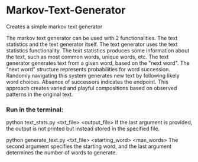 # Markov-Text-Generator
Creates a simple markov text generator


The markov text generator can be used with 2 functionalities. The text statistics and the text generator itself. The text generator uses the text statistics functionality. The text statistics produces some information about the text, such as most common words, unique words, etc. The text generator generates text from a given word, based on the "next word". The "next word" structure represents probabilities for word succession. Randomly navigating this system generates new text by following likely word choices. Absence of successors indicates the endpoint. This approach creates varied and playful compositions based on observed patterns in the original text.

### Run in the terminal:
python text_stats.py <txt_file> <output_file> If the last argument is provided, the output is not printed but instead stored in the specified file.


python generate_text.py <txt_file> <starting_word> <max_words> The second argument specifies the starting word, and the last argument determines the number of words to generate.
